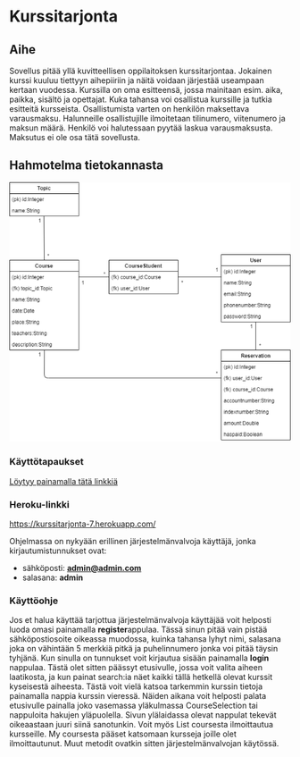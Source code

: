 # Kurssitarjonta
## Aihe

Sovellus pitää yllä kuvitteellisen oppilaitoksen kurssitarjontaa. Jokainen kurssi kuuluu tiettyyn aihepiiriin ja näitä voidaan järjestää useampaan kertaan vuodessa. Kurssilla on oma esitteensä, jossa mainitaan esim. aika, paikka, sisältö ja opettajat. Kuka tahansa voi osallistua kurssille ja tutkia esitteitä kursseista. Osallistumista varten on henkilön maksettava varausmaksu. Halunneille osallistujille ilmoitetaan tilinumero, viitenumero ja maksun määrä. Henkilö voi halutessaan pyytää laskua varausmaksusta. Maksutus ei ole osa tätä sovellusta.

## Hahmotelma tietokannasta


![](https://github.com/SamiP7/Kurssitarjonta/blob/master/documentation/pictures/kaavio.png)

### Käyttötapaukset

[Löytyy painamalla tätä linkkiä](https://github.com/SamiP7/Kurssitarjonta/blob/master/documentation/toiminnallisuuksia.md)


### Heroku-linkki

https://kurssitarjonta-7.herokuapp.com/

Ohjelmassa on nykyään erillinen järjestelmänvalvoja käyttäjä, jonka kirjautumistunnukset ovat: 
* sähköposti: **admin@admin.com**
* salasana: **admin**

### Käyttöohje

Jos et halua käyttää tarjottua järjestelmänvalvoja käyttäjää voit helposti luoda omasi painamalla **register**appulaa. Tässä sinun pitää vain pistää sähköpostiosoite oikeassa muodossa, kuinka tahansa lyhyt nimi, salasana joka on vähintään 5 merkkiä pitkä ja puhelinnumero jonka voi pitää täysin tyhjänä. Kun sinulla on tunnukset voit kirjautua sisään painamalla **login** nappulaa. Tästä olet sitten päässyt etusivulle, jossa voit valita aiheen laatikosta, ja kun painat search:ia näet kaikki tällä hetkellä olevat kurssit kyseisestä aiheesta. Tästä voit vielä katsoa tarkemmin kurssin tietoja painamalla nappia kurssin vieressä. Näiden aikana voit helposti palata etusivulle painalla joko vasemassa yläkulmassa CourseSelection tai nappuloita hakujen yläpuolella. Sivun ylälaidassa olevat nappulat tekevät oikeaastaan juuri siinä sanotunkin. Voit myös List coursesta ilmoittautua kursseille. My coursesta pääset katsomaan kursseja joille olet ilmoittautunut. Muut metodit ovatkin sitten järjestelmänvalvojan käytössä.
